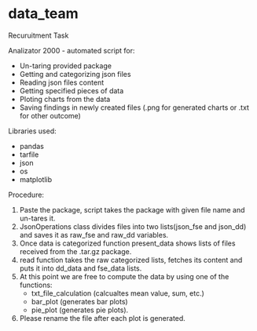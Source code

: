 # data_team
Recuruitment Task

Analizator 2000 - automated script for:
- Un-taring provided package
- Getting and categorizing json files
- Reading json files content
- Getting specified pieces of data
- Ploting charts from the data
- Saving findings in newly created files (.png for generated charts or .txt for other outcome)

Libraries used:
- pandas
- tarfile
- json
- os
- matplotlib

Procedure:
1) Paste the package, script takes the package with given file name and un-tares it.
2) JsonOperations class divides files into two lists(json_fse and json_dd) and saves it as raw_fse and raw_dd variables.
3) Once data is categorized function present_data shows lists of files received from the .tar.gz package.
4) read function takes the raw categorized lists, fetches its content and puts it into dd_data and fse_data lists.
5) At this point we are free to compute the data by using one of the functions: 
    - txt_file_calculation (calcualtes mean value, sum, etc.)
    - bar_plot (generates bar plots)
    - pie_plot (generates pie plots).
6) Please rename the file after each plot is generated.
